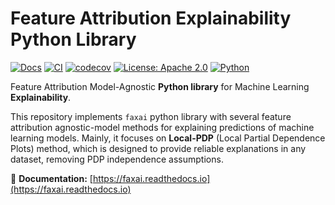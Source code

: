# Feature Attribution Explainability Python Library

[![Docs](https://readthedocs.org/projects/faxai/badge/?version=latest)](https://faxai.readthedocs.io/en/latest/?badge=latest)
[![CI](https://github.com/jparisu/faxai/actions/workflows/ci.yml/badge.svg)](https://github.com/jparisu/faxai/actions/workflows/ci.yml)
[![codecov](https://codecov.io/gh/jparisu/faxai/branch/main/graph/badge.svg)](https://codecov.io/gh/jparisu/faxai)
[![License: Apache 2.0](https://img.shields.io/badge/license-Apache%202.0-blue.svg)](https://github.com/jparisu/faxai/blob/main/LICENSE)
[![Python](https://img.shields.io/badge/python-3.9%2B-blue)](https://www.python.org/)


Feature Attribution Model-Agnostic **Python library** for Machine Learning **Explainability**.

This repository implements `faxai` python library with several feature attribution agnostic-model methods for explaining predictions of machine learning models.
Mainly, it focuses on **Local-PDP** (Local Partial Dependence Plots) method, which is designed to provide reliable explanations in any dataset, removing PDP independence assumptions.

📘 **Documentation:** [https://faxai.readthedocs.io](https://faxai.readthedocs.io)
